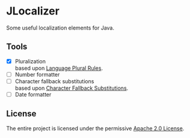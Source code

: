 # JLocalizer
Some useful localization elements for Java.

## Tools
- [x] Pluralization <br />
  based upon [Language Plural Rules](https://www.unicode.org/cldr/cldr-aux/charts/22/supplemental/language_plural_rules.html).
- [ ] Number formatter
- [ ] Character fallback substitutions <br />
  based upon [Character Fallback Substitutions](https://www.unicode.org/cldr/cldr-aux/charts/22/supplemental/character_fallback_substitutions.html).
- [ ] Date formatter

## License
The entire project is licensed under the permissive [Apache 2.0 License](LICENSE).
